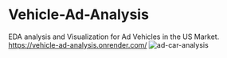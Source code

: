 # Vehicle-Ad-Analysis
EDA analysis and Visualization for Ad Vehicles in the US Market.
https://vehicle-ad-analysis.onrender.com/
![ad-car-analysis](https://github.com/user-attachments/assets/c17945a3-1c91-4990-9185-8b60020fcaac)
